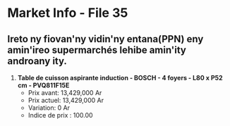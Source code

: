 # Market Info - File 35

## Ireto ny fiovan'ny vidin'ny entana(PPN) eny amin'ireo supermarchés lehibe amin'ity androany ity.

1. **Table de cuisson aspirante induction - BOSCH - 4 foyers - L80 x P52 cm - PVQ811F15E**
   - Prix avant: 13,429,000 Ar
   - Prix actuel: 13,429,000 Ar
   - Variation: 0 Ar
   - Indice de prix : 100.00

